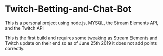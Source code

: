 # Twitch-Betting-and-Chat-Bot

This is a personal project using node.js, MYSQL, the Stream Elements API, and the Twitch API


This is the first build and requires some tweaking as Stream Elements and Twitch update on their end so as of June 25th 2019 it does not add points correctly.
